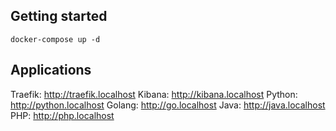 ## Getting started

```
docker-compose up -d
```

## Applications

Traefik: <http://traefik.localhost>
Kibana: <http://kibana.localhost>
Python: <http://python.localhost>
Golang: <http://go.localhost>
Java: <http://java.localhost>
PHP: <http://php.localhost>